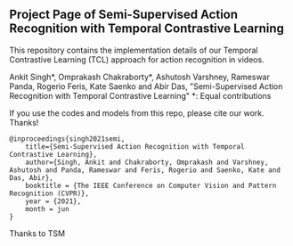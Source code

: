 ## Project Page of Semi-Supervised Action Recognition with Temporal Contrastive Learning

This repository contains the implementation details of our Temporal Contrastive Learning (TCL) approach for action recognition in videos.

Ankit Singh*, Omprakash Chakraborty*, Ashutosh Varshney, Rameswar Panda, Rogerio Feris, Kate Saenko and Abir Das, "Semi-Supervised Action Recognition with Temporal Contrastive Learning"
*: Equal contributions

If you use the codes and models from this repo, please cite our work. Thanks!

```
@inproceedings{singh2021semi,
    title={Semi-Supervised Action Recognition with Temporal Contrastive Learning},
    author={Singh, Ankit and Chakraborty, Omprakash and Varshney, Ashutosh and Panda, Rameswar and Feris, Rogerio and Saenko, Kate and Das, Abir},
    booktitle = {The IEEE Conference on Computer Vision and Pattern Recognition (CVPR)},
    year = {2021},
    month = jun
}
```

Thanks to TSM